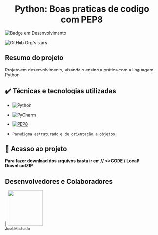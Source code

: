 
<h1 align="center"> Python: Boas praticas de codigo com PEP8</h1>

![Badge em Desenvolvimento](http://img.shields.io/static/v1?label=STATUS&message=EM%20DESENVOLVIMENTO&color=GREEN&style=for-the-badge)

![GitHub Org's stars](https://img.shields.io/github/stars/JosephAxe?style=social)

## Resumo do projeto
Projeto em desenvolvimento, visando o ensino a prática com a linguagem Python.

## ✔️ Técnicas e tecnologias utilizadas

- ![Python](https://img.shields.io/badge/Python-FFD43B?style=for-the-badge&logo=python&logoColor=blue)

- ![PyCharm](	https://img.shields.io/badge/PyCharm-000000.svg?&style=for-the-badge&logo=PyCharm&logoColor=white)

- [![PEP8](https://img.shields.io/badge/code%20style-pep8-orange.svg)](https://www.python.org/dev/peps/pep-0008/)
  
- ``Paradigma estruturado e de orientação a objetos``

## 📁 Acesso ao projeto

**Para fazer download dos arquivos basta ir em // <>CODE / Local/ DownloadZIP**

## Desenvolvedores e Colaboradores

| [<img src="https://avatars.githubusercontent.com/u/95534308?v=4" width=115><br><sub>José Machado</sub>](https://github.com/JosephAxe) 
